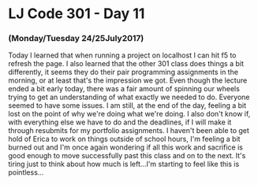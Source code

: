 # LJ Code 301 - Day 11
### (Monday/Tuesday 24/25July2017)

Today I learned that when running a project on localhost I can hit f5 to refresh the page. I also learned that the other 301 class does things a bit differently, it seems they do their pair programming assignments in the morning, or at least that's the impression we got. Even though the lecture ended a bit early today, there was a fair amount of spinning our wheels trying to get an understanding of what exactly we needed to do. Everyone seemed to have some issues. I am still, at the end of the day, feeling a bit lost on the point of why we're doing what we're doing. I also don't know if, with everything else we have to do and the deadlines, if I will make it through resubmits for my portfolio assignments. I haven't been able to get hold of Erica to work on things outside of school hours, I'm feeling a bit burned out and I'm once again wondering if all this work and sacrifice is good enough to move successfully past this class and on to the next. It's tiring just to think about how much is left...I'm starting to feel like this is pointless...
